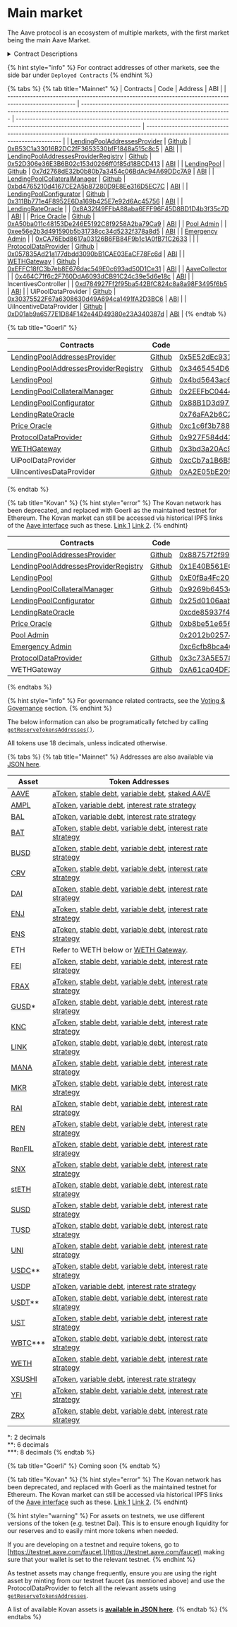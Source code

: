 # Main market

The Aave protocol is an ecosystem of multiple markets, with the first market being the main Aave Market.

<details>

<summary>Contract Descriptions</summary>

* LendingPool: Handles core protocol functionality (supply, borrow, withdraw, repay, flashloan, liquidationCall)

<!---->

* LendingPoolAddressesProvider : Registry of addresses which comprise the pool logic

<!---->

* AaveOracle: Registry of price feeds for each Aave reserve asset (Chainlink oracles in production)

<!---->

* WETHGateway: Intermediary contract for wrapping/unwrapping network base assets (ETH, MATIC, AVAX, etc.) and performing pool actions (deposit, borrow, repay, withdraw)

<!---->

* ProtocolDataProvider: View contract to fetch data on specific Aave reserve or user account&#x20;

<!---->

* UiPoolDataProvider: View contract to fetch arrays of all Aave reserves and all positions for a specified user

<!---->

* UiIncentiveDataProvider: View contract to fetch arrays of all incentive emissions on Aave reserves and claimable incentives for specific user

</details>

{% hint style="info" %}
For contract addresses of other markets, see the side bar under `Deployed Contracts`
{% endhint %}

{% tabs %}
{% tab title="Mainnet" %}
| Contracts                                                                                              | Code                                                                                                                                | Address                                                                                                                    | ABI                                                                                                                            |
| ------------------------------------------------------------------------------------------------------ | ----------------------------------------------------------------------------------------------------------------------------------- | -------------------------------------------------------------------------------------------------------------------------- | ------------------------------------------------------------------------------------------------------------------------------ |
| [LendingPoolAddressesProvider](../the-core-protocol/addresses-provider/)                               | [Github](https://github.com/aave/protocol-v2/blob/1.0/contracts/protocol/configuration/LendingPoolAddressesProvider.sol)            | [0xB53C1a33016B2DC2fF3653530bfF1848a515c8c5](https://etherscan.io/address/0xb53c1a33016b2dc2ff3653530bff1848a515c8c5#code) | [ABI](http://api.etherscan.io/api?module=contract&action=getabi&address=0xb53c1a33016b2dc2ff3653530bff1848a515c8c5&format=raw) |
| [LendingPoolAddressesProviderRegistry](../the-core-protocol/addresses-provider-registry/)              | [Github](https://github.com/aave/protocol-v2/blob/1.0/contracts/protocol/configuration/LendingPoolAddressesProviderRegistry.sol)    | [0x52D306e36E3B6B02c153d0266ff0f85d18BCD413](https://etherscan.io/address/0x52D306e36E3B6B02c153d0266ff0f85d18BCD413#code) | [ABI](http://api.etherscan.io/api?module=contract&action=getabi&address=0x52D306e36E3B6B02c153d0266ff0f85d18BCD413&format=raw) |
| [LendingPool](../the-core-protocol/lendingpool/)                                                       | [Github](https://github.com/aave/protocol-v2/blob/1.0/contracts/protocol/lendingpool/LendingPool.sol)                               | [0x7d2768dE32b0b80b7a3454c06BdAc94A69DDc7A9](https://etherscan.io/address/0x7d2768de32b0b80b7a3454c06bdac94a69ddc7a9#code) | [ABI](http://api.etherscan.io/api?module=contract&action=getabi&address=0xc6845a5c768bf8d7681249f8927877efda425baf&format=raw) |
| [LendingPoolCollateralManager](../the-core-protocol/protocol-overview.md#lendingpoolcollateralmanager) | [Github](https://github.com/aave/protocol-v2/blob/1.0/contracts/protocol/lendingpool/LendingPoolCollateralManager.sol)              | [0xbd4765210d4167CE2A5b87280D9E8Ee316D5EC7C](https://etherscan.io/address/0xbd4765210d4167ce2a5b87280d9e8ee316d5ec7c#code) | [ABI](http://api.etherscan.io/api?module=contract&action=getabi&address=0xbd4765210d4167ce2a5b87280d9e8ee316d5ec7c&format=raw) |
| [LendingPoolConfigurator](../the-core-protocol/protocol-overview.md#lending-pool-configurator)         | [Github](https://github.com/aave/protocol-v2/blob/1.0/contracts/protocol/lendingpool/LendingPoolConfigurator.sol)                   | [0x311Bb771e4F8952E6Da169b425E7e92d6Ac45756](https://etherscan.io/address/0x311bb771e4f8952e6da169b425e7e92d6ac45756#code) | [ABI](http://api.etherscan.io/api?module=contract&action=getabi&address=0x3a95ee42f080ff7289c8b4a14eb483a8644d7521&format=raw) |
| [LendingRateOracle](../the-core-protocol/protocol-overview.md#interest-rate-strategy)                  |                                                                                                                                     | [0x8A32f49FFbA88aba6EFF96F45D8BD1D4b3f35c7D](https://etherscan.io/address/0x8a32f49ffba88aba6eff96f45d8bd1d4b3f35c7d#code) | [ABI](http://api.etherscan.io/api?module=contract&action=getabi&address=0x8a32f49ffba88aba6eff96f45d8bd1d4b3f35c7d&format=raw) |
| [Price Oracle](../the-core-protocol/price-oracle/)                                                     | [Github](https://github.com/aave/protocol-v2/blob/1.0/contracts/misc/AaveOracle.sol)                                                | [0xA50ba011c48153De246E5192C8f9258A2ba79Ca9](https://etherscan.io/address/0xa50ba011c48153de246e5192c8f9258a2ba79ca9#code) | [ABI](http://api.etherscan.io/api?module=contract&action=getabi&address=0xa50ba011c48153de246e5192c8f9258a2ba79ca9&format=raw) |
| [Pool Admin](../the-core-protocol/addresses-provider/#getpooladmin)                                    |                                                                                                                                     | [0xee56e2b3d491590b5b31738cc34d5232f378a8d5](https://etherscan.io/address/0xee56e2b3d491590b5b31738cc34d5232f378a8d5#code) | [ABI](http://api.etherscan.io/api?module=contract&action=getabi&address=0xee56e2b3d491590b5b31738cc34d5232f378a8d5&format=raw) |
| [Emergency Admin](../the-core-protocol/addresses-provider/#getpoolemergencyadmin)                      |                                                                                                                                     | [0xCA76Ebd8617a03126B6FB84F9b1c1A0fB71C2633](https://etherscan.io/address/0xca76ebd8617a03126b6fb84f9b1c1a0fb71c2633#code) |                                                                                                                                |
| [ProtocolDataProvider](../the-core-protocol/protocol-data-provider/)                                   | [Github](https://github.com/aave/protocol-v2/blob/1.0/contracts/misc/AaveProtocolDataProvider.sol)                                  | [0x057835Ad21a177dbdd3090bB1CAE03EaCF78Fc6d](https://etherscan.io/address/0x057835Ad21a177dbdd3090bB1CAE03EaCF78Fc6d#code) | [ABI](http://api.etherscan.io/api?module=contract&action=getabi&address=0x057835Ad21a177dbdd3090bB1CAE03EaCF78Fc6d&format=raw) |
| [WETHGateway](../the-core-protocol/weth-gateway.md)                                                    | [Github](https://github.com/aave/protocol-v2/blob/1.0/contracts/misc/WETHGateway.sol)                                               | [0xEFFC18fC3b7eb8E676dac549E0c693ad50D1Ce31](https://etherscan.io/address/0xEFFC18fC3b7eb8E676dac549E0c693ad50D1Ce31#code) | [ABI](http://api.etherscan.io/api?module=contract&action=getabi&address=0xEFFC18fC3b7eb8E676dac549E0c693ad50D1Ce31&format=raw) |
| [AaveCollector](https://docs.aave.com/risk/asset-risk/risk-parameters#reserve-factor)                  |                                                                                                                                     | [0x464C71f6c2F760DdA6093dCB91C24c39e5d6e18c](https://etherscan.io/address/0x464c71f6c2f760dda6093dcb91c24c39e5d6e18c#code) | [ABI](http://api.etherscan.io/api?module=contract&action=getabi&address=0x1aa435ed226014407fa6b889e9d06c02b1a12af3&format=raw) |
| IncentivesController                                                                                   |                                                                                                                                     | [0xd784927Ff2f95ba542BfC824c8a8a98F3495f6b5](https://etherscan.io/address/0xd784927Ff2f95ba542BfC824c8a8a98F3495f6b5#code) | [ABI](http://api.etherscan.io/api?module=contract&action=getabi&address=0xd9ed413bcf58c266f95fe6ba63b13cf79299ce31&format=raw) |
| UiPoolDataProvider                                                                                     | [Github](https://github.com/aave/protocol-v2/blob/master/contracts/misc/UiPoolDataProviderV2V3.sol)                                        | [0x30375522F67a6308630d49A694ca1491fA2D3BC6](https://etherscan.io/address/0x30375522F67a6308630d49A694ca1491fA2D3BC6#code) | [ABI](http://api.etherscan.io/api?module=contract&action=getabi&address=0x30375522F67a6308630d49A694ca1491fA2D3BC6&format=raw) |
| UiIncentiveDataProvider                                                                                | [Github](https://github.com/aave/protocol-v2/blob/master/contracts/misc/UiIncentiveDataProviderV2V3.sol)                                        | [0xD01ab9a6577E1D84F142e44D49380e23A340387d](https://etherscan.io/address/0xD01ab9a6577E1D84F142e44D49380e23A340387d#code) | [ABI](https://goerli.etherscan.io/address/0xA2E05bE2090b3658A264bdf1C39387f5Dba367Ec#code) |
{% endtab %}

{% tab title="Goerli" %}

| Contracts                                                                                              | Code                                                                                                                             | Address                                                                                                                           |
| ------------------------------------------------------------------------------------------------------ | -------------------------------------------------------------------------------------------------------------------------------- | --------------------------------------------------------------------------------------------------------------------------------- |
| [LendingPoolAddressesProvider](../the-core-protocol/addresses-provider/)                               | [Github](https://github.com/aave/protocol-v2/tree/main/contracts/protocol/configuration/LendingPoolAddressesProvider.sol)         | [0x5E52dEc931FFb32f609681B8438A51c675cc232d](https://goerli.etherscan.io/address/0x5E52dEc931FFb32f609681B8438A51c675cc232d#code) |
| [LendingPoolAddressesProviderRegistry](../the-core-protocol/addresses-provider-registry/)              | [Github](https://github.com/aave/protocol-v2/tree/main/contracts/protocol/configuration/LendingPoolAddressesProviderRegistry.sol) | [0x3465454D658019f8A0eABD3bC61d2d1Dd3a0735F](https://goerli.etherscan.io/address/0x3465454D658019f8A0eABD3bC61d2d1Dd3a0735F#code) |
| [LendingPool](../the-core-protocol/lendingpool/)                                                       | [Github](https://github.com/aave/protocol-v2/tree/main/contracts/protocol/lendingpool/LendingPool.sol)                            | [0x4bd5643ac6f66a5237E18bfA7d47cF22f1c9F210](https://goerli.etherscan.io/address/0x4bd5643ac6f66a5237E18bfA7d47cF22f1c9F210#code) |
| [LendingPoolCollateralManager](../the-core-protocol/protocol-overview.md#lendingpoolcollateralmanager) | [Github](https://github.com/aave/protocol-v2/tree/main/contracts/protocol/lendingpool/LendingPoolCollateralManager.sol)           | [0x2EEFbC0444D9529571c1803fa32D105BC7F4371b](https://goerli.etherscan.io/address/0x2EEFbC0444D9529571c1803fa32D105BC7F4371b#code) | 
| [LendingPoolConfigurator](../the-core-protocol/protocol-overview.md#lending-pool-configurator)         | [Github](https://github.com/aave/protocol-v2/tree/main/contracts/protocol/lendingpool/LendingPoolConfigurator.sol)                | [0x88B1D3d97656De3Ec44FEDDfa109AF7fb8C2837D](https://goerli.etherscan.io/address/0x88B1D3d97656De3Ec44FEDDfa109AF7fb8C2837D#code) | 
| [LendingRateOracle](../the-core-protocol/protocol-overview.md#interest-rate-strategy)                  |                                                                                                                                  | [0x76aFA2b6C29E1B277A3BB1CD320b2756c1674c91](https://goerli.etherscan.io/address/0x76aFA2b6C29E1B277A3BB1CD320b2756c1674c91#code) | 
| [Price Oracle](../the-core-protocol/price-oracle/)                                                     | [Github](https://github.com/aave/protocol-v2/tree/main/contracts/misc/AaveOracle.sol)                                             | [0xc1c6f3b788FE7F4bB896a2Fad65F5a8c0Ad509C9](https://goerli.etherscan.io/address/0xc1c6f3b788FE7F4bB896a2Fad65F5a8c0Ad509C9#code) | 
| [ProtocolDataProvider](../the-core-protocol/protocol-data-provider/)                                   | [Github](https://github.com/aave/protocol-v2/tree/main/contracts/misc/AaveProtocolDataProvider.sol)                               | [0x927F584d4321C1dCcBf5e2902368124b02419a1E](https://goerli.etherscan.io/address/0x927F584d4321C1dCcBf5e2902368124b02419a1E#code) | 
| [WETHGateway](../the-core-protocol/weth-gateway.md)                                                    | [Github](https://github.com/aave/protocol-v2/tree/main/contracts/misc/WETHGateway.sol)                                            | [0x3bd3a20Ac9Ff1dda1D99C0dFCE6D65C4960B3627](https://goerli.etherscan.io/address/0x3bd3a20Ac9Ff1dda1D99C0dFCE6D65C4960B3627#code) |
| UiPoolDataProvider                                                                                     | [Github](https://github.com/aave/protocol-v2/blob/master/contracts/misc/UiPoolDataProviderV2V3.sol)                                     | [0xcCb7a1B6B5D72c4AA633B114537cD20612fDccbB](https://goerli.etherscan.io/address/0xcCb7a1B6B5D72c4AA633B114537cD20612fDccbB#code) |
| UiIncentivesDataProvider                                                                               | [Github](https://github.com/aave/protocol-v2/blob/master/contracts/misc/UiIncentiveDataProviderV2V3.sol)                                 | [0xA2E05bE2090b3658A264bdf1C39387f5Dba367Ec](https://goerli.etherscan.io/address/0xA2E05bE2090b3658A264bdf1C39387f5Dba367Ec#code) |
{% endtab %}

{% tab title="Kovan" %}
{% hint style="error" %}
The Kovan network has been deprecated, and replaced with Goerli as the maintained testnet for Ethereum. The Kovan market can still be accessed via historical IPFS links of the <a href="https://github.com/aave/interface/releases/" target="_blank">Aave interface</a> such as these. <a href="https://bafybeibtdtncksffohn4kms7uwbdiolwmhy74fy2gj4vz3tfvb66sqn3jy.ipfs.dweb.link" target="_blank">Link 1</a> <a href="https://bafybeig6eh3afu4wc2ks4aw63u3vio6ncfoe2ic4wkpqq6xjla2pxo6axi.ipfs.dweb.link" target="_blank">Link 2</a>.
{% endhint}

| Contracts                                                                                              | Code                                                                                                                             | Address                                                                                                                                  |
| ------------------------------------------------------------------------------------------------------ | -------------------------------------------------------------------------------------------------------------------------------- | ---------------------------------------------------------------------------------------------------------------------------------------- |
| [LendingPoolAddressesProvider](../the-core-protocol/addresses-provider/)                               | [Github](https://github.com/aave/protocol-v2/blob/1.0/contracts/protocol/configuration/LendingPoolAddressesProvider.sol)         | [0x88757f2f99175387ab4c6a4b3067c77a695b0349](https://kovan.etherscan.io/address/0x88757f2f99175387ab4c6a4b3067c77a695b0349#readContract) |
| [LendingPoolAddressesProviderRegistry](../the-core-protocol/addresses-provider-registry/)              | [Github](https://github.com/aave/protocol-v2/blob/1.0/contracts/protocol/configuration/LendingPoolAddressesProviderRegistry.sol) | [0x1E40B561EC587036f9789aF83236f057D1ed2A90](https://kovan.etherscan.io/address/0x1E40B561EC587036f9789aF83236f057D1ed2A90#readContract) |
| [LendingPool](../the-core-protocol/lendingpool/)                                                       | [Github](https://github.com/aave/protocol-v2/blob/1.0/contracts/protocol/lendingpool/LendingPool.sol)                            | [0xE0fBa4Fc209b4948668006B2bE61711b7f465bAe](https://kovan.etherscan.io/address/0xe0fba4fc209b4948668006b2be61711b7f465bae)              |
| [LendingPoolCollateralManager](../the-core-protocol/protocol-overview.md#lendingpoolcollateralmanager) | [Github](https://github.com/aave/protocol-v2/blob/1.0/contracts/protocol/lendingpool/LendingPoolCollateralManager.sol)           | [0x9269b6453d0d75370c4c85e5a42977a53efdb72a](https://kovan.etherscan.io/address/0x9269b6453d0d75370c4c85e5a42977a53efdb72a)              |
| [LendingPoolConfigurator](../the-core-protocol/protocol-overview.md#lending-pool-configurator)         | [Github](https://github.com/aave/protocol-v2/blob/1.0/contracts/protocol/lendingpool/LendingPoolConfigurator.sol)                | [0x25d0106aab3f906f00c1e59716bb5f749db12cce](https://kovan.etherscan.io/address/0x25d0106aab3f906f00c1e59716bb5f749db12cce)              |
| [LendingRateOracle](../the-core-protocol/protocol-overview.md#interest-rate-strategy)                  |                                                                                                                                  | [0xcde85937f4d447b1508943d6423f1011407f798b](https://kovan.etherscan.io/address/0xcde85937f4d447b1508943d6423f1011407f798b)              |
| [Price Oracle](../the-core-protocol/price-oracle/)                                                     | [Github](https://github.com/aave/protocol-v2/blob/1.0/contracts/misc/AaveOracle.sol)                                             | [0xb8be51e6563bb312cbb2aa26e352516c25c26ac1](https://kovan.etherscan.io/address/0xb8be51e6563bb312cbb2aa26e352516c25c26ac1)              |
| [Pool Admin](../the-core-protocol/addresses-provider/#getpooladmin)                                    |                                                                                                                                  | [0x2012b02574f32a96b9cfb8ba7fdfd589d5c70f50](https://kovan.etherscan.io/address/0x2012b02574f32a96b9cfb8ba7fdfd589d5c70f50)              |
| [Emergency Admin](../the-core-protocol/addresses-provider/#getpoolemergencyadmin)                      |                                                                                                                                  | [0xc6cfb8bca4691f661773facc64e47a4ebaed712f](https://kovan.etherscan.io/address/0xc6cfb8bca4691f661773facc64e47a4ebaed712f)              |
| [ProtocolDataProvider](../the-core-protocol/protocol-data-provider/)                                   | [Github](https://github.com/aave/protocol-v2/blob/1.0/contracts/misc/AaveProtocolDataProvider.sol)                               | [0x3c73A5E5785cAC854D468F727c606C07488a29D6](https://kovan.etherscan.io/address/0x3c73a5e5785cac854d468f727c606c07488a29d6#readContract) |
| WETHGateway                                                                                            | [Github](https://github.com/aave/protocol-v2/blob/1.0/contracts/misc/WETHGateway.sol)                                            | [0xA61ca04DF33B72b235a8A28CfB535bb7A5271B70](https://kovan.etherscan.io/address/0xA61ca04DF33B72b235a8A28CfB535bb7A5271B70#code)         |
{% endtabs %}

{% hint style="info" %}
For governance related contracts, see the [Voting & Governance](../protocol-governance/governance/#deployed-contracts) section.
{% endhint %}

The below information can also be programatically fetched by calling [`getReserveTokensAddresses()`](../the-core-protocol/protocol-data-provider/#getreservetokensaddresses).

All tokens use 18 decimals, unless indicated otherwise.

{% tabs %}
{% tab title="Mainnet" %}
Addresses are also available via [JSON here](https://aave.github.io/aave-addresses/mainnet.json).

| Asset                                                                                              | Token Addresses                                                                                                                                                                                                                                                                                                                                                                            |
| -------------------------------------------------------------------------------------------------- | ------------------------------------------------------------------------------------------------------------------------------------------------------------------------------------------------------------------------------------------------------------------------------------------------------------------------------------------------------------------------------------------ |
| [AAVE](https://etherscan.io/address/0x7Fc66500c84A76Ad7e9c93437bFc5Ac33E2DDaE9#readProxyContract)  | [aToken](https://etherscan.io/address/0xFFC97d72E13E01096502Cb8Eb52dEe56f74DAD7B), [stable debt](https://etherscan.io/address/0x079D6a3E844BcECf5720478A718Edb6575362C5f), [variable debt](https://etherscan.io/address/0xF7DBA49d571745D9d7fcb56225B05BEA803EBf3C), [staked AAVE](https://etherscan.io/address/0x4da27a545c0c5b758a6ba100e3a049001de870f5)                                |
| [AMPL](https://etherscan.io/token/0xd46ba6d942050d489dbd938a2c909a5d5039a161)                      | [aToken](https://etherscan.io/token/0x1e6bb68acec8fefbd87d192be09bb274170a0548), [variable debt](https://etherscan.io/token/0xf013d90e4e4e3baf420dfea60735e75dbd42f1e1), [interest rate strategy](https://etherscan.io/address/0x9a8ca7e1d64afff2664443b3803f280345f5336b#readContract)                                                                                                    |
| [BAL](https://etherscan.io/token/0xba100000625a3754423978a60c9317c58a424e3d)                       | [aToken](https://etherscan.io/token/0x272F97b7a56a387aE942350bBC7Df5700f8a4576), [variable debt](https://etherscan.io/token/0x13210D4Fe0d5402bd7Ecbc4B5bC5cFcA3b71adB0), [interest rate strategy](https://etherscan.io/address/0xfc0eace19aa7498e0f36ef1607d282a8d6debbdd#readContract)                                                                                                    |
| [BAT](https://etherscan.io/address/0x0d8775f648430679a709e98d2b0cb6250d2887ef)                     | [aToken](https://etherscan.io/address/0x05Ec93c0365baAeAbF7AefFb0972ea7ECdD39CF1), [stable debt](https://etherscan.io/address/0x277f8676FAcf4dAA5a6EA38ba511B7F65AA02f9F), [variable debt](https://etherscan.io/address/0xfc218A6Dfe6901CB34B1a5281FC6f1b8e7E56877), [interest rate strategy](https://etherscan.io/address/0xbdfc85b140edf1feafd6ed664027aa4c23b4a29f#readContract)        |
| [BUSD](https://etherscan.io/address/0x4Fabb145d64652a948d72533023f6E7A623C7C53)                    | [aToken](https://etherscan.io/address/0xA361718326c15715591c299427c62086F69923D9), [stable debt](https://etherscan.io/address/0x4A7A63909A72D268b1D8a93a9395d098688e0e5C), [variable debt](https://etherscan.io/address/0xbA429f7011c9fa04cDd46a2Da24dc0FF0aC6099c), [interest rate strategy](https://etherscan.io/address/0x26d40544447f68a3de69005822195549934624b9)                     |
| [CRV](https://etherscan.io/token/0xD533a949740bb3306d119CC777fa900bA034cd52)                       | [aToken](https://etherscan.io/address/0x8dAE6Cb04688C62d939ed9B68d32Bc62e49970b1), [stable debt](https://etherscan.io/address/0x9288059a74f589C919c7Cf1Db433251CdFEB874B), [variable debt](https://etherscan.io/address/0x00ad8eBF64F141f1C81e9f8f792d3d1631c6c684), [interest rate strategy](https://etherscan.io/address/0xe3a3de71b827cb73663a24cdb6243ba7f986cc3b#readContract)        |
| [DAI](https://etherscan.io/address/0x6B175474E89094C44Da98b954EedeAC495271d0F)                     | [aToken](https://etherscan.io/address/0x028171bCA77440897B824Ca71D1c56caC55b68A3), [stable debt](https://etherscan.io/address/0x778A13D3eeb110A4f7bb6529F99c000119a08E92), [variable debt](https://etherscan.io/address/0x6C3c78838c761c6Ac7bE9F59fe808ea2A6E4379d), [interest rate strategy](https://etherscan.io/address/0xfffe32106a68aa3ed39ccce673b646423eeab62a)                     |
| [ENJ](https://etherscan.io/address/0xF629cBd94d3791C9250152BD8dfBDF380E2a3B9c)                     | [aToken](https://etherscan.io/address/0xaC6Df26a590F08dcC95D5a4705ae8abbc88509Ef), [stable debt](https://etherscan.io/address/0x943DcCA156b5312Aa24c1a08769D67FEce4ac14C), [variable debt](https://etherscan.io/address/0x38995F292a6E31b78203254fE1cdd5Ca1010A446), [interest rate strategy](https://etherscan.io/address/0x4a4fb6b26e7f516594b7242240039ea8faac897a#readContract)        |
| [ENS](https://etherscan.io/address/0xc18360217d8f7ab5e7c516566761ea12ce7f9d72)                     | [aToken](https://etherscan.io/address/0x9a14e23A58edf4EFDcB360f68cd1b95ce2081a2F), [stable debt](https://etherscan.io/address/0x34441FFD1948E49dC7a607882D0c38Efd0083815), [variable debt](https://etherscan.io/address/0x176808047cc9b7A2C9AE202c593ED42dDD7C0D13), [interest rate strategy](https://etherscan.io/address/0xb2eD1eCE1c13455Ce9299d35D3B00358529f3Dc8#code)                |
| ETH                                                                                                | Refer to WETH below or [WETH Gateway](../the-core-protocol/weth-gateway.md).                                                                                                                                                                                                                                                                                                               |
| [FEI](https://etherscan.io/address/0x956f47f50a910163d8bf957cf5846d573e7f87ca)                     | [aToken](https://etherscan.io/address/0x683923dB55Fead99A79Fa01A27EeC3cB19679cC3), [stable debt,](https://etherscan.io/address/0xd89cF9E8A858F8B4b31Faf793505e112d6c17449) [variable debt,](https://etherscan.io/address/0xC2e10006AccAb7B45D9184FcF5b7EC7763f5BaAe) [interest rate strategy](https://etherscan.io/address/0xF0bA2a8c12A2354c075b363765EAe825619bd490)                     |
| [FRAX](https://etherscan.io/address/0x853d955acef822db058eb8505911ed77f175b99e)                    | [aToken](https://etherscan.io/address/0xd4937682df3C8aEF4FE912A96A74121C0829E664), [stable debt](https://etherscan.io/address/0x3916e3B6c84b161df1b2733dFfc9569a1dA710c2#code), [variable debt](https://etherscan.io/address/0xfE8F19B17fFeF0fDbfe2671F248903055AFAA8Ca), [interest rate strategy](https://etherscan.io/address/0xb0a73aC3B10980A598685d4631c83f5348F5D32c)                |
| [GUSD](https://etherscan.io/address/0x056fd409e1d7a124bd7017459dfea2f387b6d5cd)\*                  | [aToken](https://etherscan.io/address/0xD37EE7e4f452C6638c96536e68090De8cBcdb583), [stable debt](https://etherscan.io/address/0xf8aC64ec6Ff8E0028b37EB89772d21865321bCe0), [variable debt](https://etherscan.io/address/0x279AF5b99540c1A3A7E3CDd326e19659401eF99e), [interest rate strategy](https://etherscan.io/address/0x2893405d64a7bc8db02fa617351a5399d59ecf8d)                     |
| [KNC](https://etherscan.io/address/0xdd974D5C2e2928deA5F71b9825b8b646686BD200)                     | [aToken](https://etherscan.io/address/0x39C6b3e42d6A679d7D776778Fe880BC9487C2EDA), [stable debt](https://etherscan.io/address/0x9915dfb872778B2890a117DA1F35F335eb06B54f), [variable debt](https://etherscan.io/address/0x6B05D1c608015Ccb8e205A690cB86773A96F39f1), [interest rate strategy](https://etherscan.io/address/0xfdbda42d2ac1bfbbc10555eb255de8387b8977c4#readContract)        |
| [LINK](https://etherscan.io/address/0x514910771AF9Ca656af840dff83E8264EcF986CA)                    | [aToken](https://etherscan.io/address/0xa06bC25B5805d5F8d82847D191Cb4Af5A3e873E0), [stable debt](https://etherscan.io/address/0xFB4AEc4Cc858F2539EBd3D37f2a43eAe5b15b98a), [variable debt](https://etherscan.io/address/0x0b8f12b1788BFdE65Aa1ca52E3e9F3Ba401be16D), [interest rate strategy](https://etherscan.io/address/0xed6547b83276b076b771b88fccbd68bdedb3927f#readContract)        |
| [MANA](https://etherscan.io/address/0x0F5D2fB29fb7d3CFeE444a200298f468908cC942)                    | [aToken](https://etherscan.io/address/0xa685a61171bb30d4072B338c80Cb7b2c865c873E), [stable debt](https://etherscan.io/address/0xD86C74eA2224f4B8591560652b50035E4e5c0a3b), [variable debt](https://etherscan.io/address/0x0A68976301e46Ca6Ce7410DB28883E309EA0D352), [interest rate strategy](https://etherscan.io/address/0x004fc239848d8a8d3304729b78ba81d73d83c99f#readContract)        |
| [MKR](https://etherscan.io/address/0x9f8F72aA9304c8B593d555F12eF6589cC3A579A2)                     | [aToken](https://etherscan.io/address/0xc713e5E149D5D0715DcD1c156a020976e7E56B88), [stable debt](https://etherscan.io/address/0xC01C8E4b12a89456a9fD4e4e75B72546Bf53f0B5), [variable debt](https://etherscan.io/address/0xba728eAd5e496BE00DCF66F650b6d7758eCB50f8), [interest rate strategy](https://etherscan.io/address/0xe3a3de71b827cb73663a24cdb6243ba7f986cc3b#readContract)        |
| [RAI](https://etherscan.io/address/0x03ab458634910aad20ef5f1c8ee96f1d6ac54919)                     | [aToken](https://etherscan.io/address/0xc9BC48c72154ef3e5425641a3c747242112a46AF), stable debt, [variable debt](https://etherscan.io/address/0xB5385132EE8321977FfF44b60cDE9fE9AB0B4e6b), [interest rate strategy](https://etherscan.io/address/0xa7d4df837926cd55036175afef38395d56a64c22)                                                                                                |
| [REN](https://etherscan.io/address/0x408e41876cCCDC0F92210600ef50372656052a38)                     | [aToken](https://etherscan.io/address/0xCC12AbE4ff81c9378D670De1b57F8e0Dd228D77a), [stable debt](https://etherscan.io/address/0x3356Ec1eFA75d9D150Da1EC7d944D9EDf73703B7), [variable debt](https://etherscan.io/address/0xcd9D82d33bd737De215cDac57FE2F7f04DF77FE0), [interest rate strategy](https://etherscan.io/address/0x9b1e3c7483f0f21abfeae3aebc9b47b5f23f5bb0#readContract)        |
| [RenFIL](https://etherscan.io/token/0xD5147bc8e386d91Cc5DBE72099DAC6C9b99276F5)                    | [aToken](https://etherscan.io/token/0x514cd6756ccbe28772d4cb81bc3156ba9d1744aa), [stable debt](https://etherscan.io/token/0xcaad05c49e14075077915cb5c820eb3245afb950), [variable debt](https://etherscan.io/token/0x348e2ebd5e962854871874e444f4122399c02755), [interest rate strategy](https://etherscan.io/address/0xb140cb1306b396c658a5438602b6857842e1e98a#code)                      |
| [SNX](https://etherscan.io/address/0xC011a73ee8576Fb46F5E1c5751cA3B9Fe0af2a6F)                     | [aToken](https://etherscan.io/address/0x35f6B052C598d933D69A4EEC4D04c73A191fE6c2), [stable debt](https://etherscan.io/address/0x8575c8ae70bDB71606A53AeA1c6789cB0fBF3166), [variable debt](https://etherscan.io/address/0x267EB8Cf715455517F9BD5834AeAE3CeA1EBdbD8), [interest rate strategy](https://etherscan.io/address/0xcc92073dde8ae03baa1812ac5cf22e69b5e76914#readContract)        |
| [stETH](https://etherscan.io/address/0xae7ab96520DE3A18E5e111B5EaAb095312D7fE84)                   | [aToken](https://etherscan.io/address/0x1982b2F5814301d4e9a8b0201555376e62F82428), [stable debt](https://etherscan.io/address/0x66457616Dd8489dF5D0AFD8678F4A260088aAF55), [variable debt](https://etherscan.io/address/0xA9DEAc9f00Dc4310c35603FCD9D34d1A750f81Db), [interest rate strategy](https://etherscan.io/address/0xff04ed5f7a6C3a0F1e5Ea20617F8C6f513D5A77c)                     |
| [SUSD](https://etherscan.io/address/0x57Ab1ec28D129707052df4dF418D58a2D46d5f51)                    | [aToken](https://etherscan.io/address/0x6C5024Cd4F8A59110119C56f8933403A539555EB), [stable debt](https://etherscan.io/address/0x30B0f7324feDF89d8eff397275F8983397eFe4af), [variable debt](https://etherscan.io/address/0xdC6a3Ab17299D9C2A412B0e0a4C1f55446AE0817), [interest rate strategy](https://etherscan.io/address/0x3082d0a473385ed2cbd1f16087ab8b7bf79f0355#readContract)        |
| [TUSD](https://etherscan.io/address/0x0000000000085d4780B73119b644AE5ecd22b376)                    | [aToken](https://etherscan.io/address/0x101cc05f4A51C0319f570d5E146a8C625198e636), [stable debt](https://etherscan.io/address/0x7f38d60D94652072b2C44a18c0e14A481EC3C0dd), [variable debt](https://etherscan.io/address/0x01C0eb1f8c6F1C1bF74ae028697ce7AA2a8b0E92), [interest rate strategy](https://etherscan.io/address/0x0ddec679166c367ae45036c8b2c169c5fb2dcee1)                     |
| [UNI](https://etherscan.io/address/0x1f9840a85d5aF5bf1D1762F925BDADdC4201F984)                     | [aToken](https://etherscan.io/address/0xB9D7CB55f463405CDfBe4E90a6D2Df01C2B92BF1), [stable debt](https://etherscan.io/address/0xD939F7430dC8D5a427f156dE1012A56C18AcB6Aa), [variable debt](https://etherscan.io/address/0x5BdB050A92CADcCfCDcCCBFC17204a1C9cC0Ab73), [interest rate strategy](https://etherscan.io/address/0x24abfac8dd8f270d752837fdfe3b3c735361f4ee#readContract)        |
| [USDC](https://etherscan.io/address/0xA0b86991c6218b36c1d19D4a2e9Eb0cE3606eB48)\*\*                | [aToken](https://etherscan.io/address/0xBcca60bB61934080951369a648Fb03DF4F96263C), [stable debt](https://etherscan.io/address/0xE4922afAB0BbaDd8ab2a88E0C79d884Ad337fcA6), [variable debt](https://etherscan.io/address/0x619beb58998eD2278e08620f97007e1116D5D25b), [interest rate strategy](https://etherscan.io/address/0x8cae0596bc1ed42dc3f04c4506cfe442b3e74e27)                     |
| [USDP](https://etherscan.io/token/0x8e870d67f660d95d5be530380d0ec0bd388289e1)                      | [aToken](https://etherscan.io/token/0x2e8f4bdbe3d47d7d7de490437aea9915d930f1a3), [variable debt](https://etherscan.io/token/0xfdb93b3b10936cf81fa59a02a7523b6e2149b2b7), [interest rate strategy](https://etherscan.io/address/0x404d396fc42e20d14585a1a10cd64bddc6c6574a)                                                                                                                 |
| [USDT](https://etherscan.io/address/0xdAC17F958D2ee523a2206206994597C13D831ec7)\*\*                | [aToken](https://etherscan.io/address/0x3Ed3B47Dd13EC9a98b44e6204A523E766B225811), [stable debt](https://etherscan.io/address/0xe91D55AB2240594855aBd11b3faAE801Fd4c4687), [variable debt](https://etherscan.io/address/0x531842cEbbdD378f8ee36D171d6cC9C4fcf475Ec), [interest rate strategy](https://etherscan.io/address/0x515e87cb3fec986050f202a2bbfa362a2188bc3f)                     |
| [UST](https://etherscan.io/address/0xa693B19d2931d498c5B318dF961919BB4aee87a5#code)                | [aToken](https://etherscan.io/address/0xc2e2152647F4C26028482Efaf64b2Aa28779EFC4#code), [stable debt](https://etherscan.io/address/0x7FDbfB0412700D94403c42cA3CAEeeA183F07B26#code), [variable debt](https://etherscan.io/address/0xaf32001cf2E66C4C3af4205F6EA77112AA4160FE#code), [interest rate strategy](https://etherscan.io/address/0x0dEDCaE8Eb22A2EFB597aBde1834173C47Cff186#code) |
| [WBTC](https://etherscan.io/address/0x2260FAC5E5542a773Aa44fBCfeDf7C193bc2C599)\*\*\*              | [aToken](https://etherscan.io/address/0x9ff58f4fFB29fA2266Ab25e75e2A8b3503311656), [stable debt](https://etherscan.io/address/0x51B039b9AFE64B78758f8Ef091211b5387eA717c), [variable debt](https://etherscan.io/address/0x9c39809Dec7F95F5e0713634a4D0701329B3b4d2), [interest rate strategy](https://etherscan.io/address/0xf41e8f817e6c399d1ade102059c454093b24f35b#readContract)        |
| [WETH](https://etherscan.io/address/0xC02aaA39b223FE8D0A0e5C4F27eAD9083C756Cc2)                    | [aToken](https://etherscan.io/address/0x030bA81f1c18d280636F32af80b9AAd02Cf0854e), [stable debt](https://etherscan.io/address/0x4e977830ba4bd783C0BB7F15d3e243f73FF57121), [variable debt](https://etherscan.io/address/0xF63B34710400CAd3e044cFfDcAb00a0f32E33eCf), [interest rate strategy](https://etherscan.io/address/0x4ce076b9dd956196b814e54e1714338f18fde3f4#readContract)        |
| [XSUSHI](https://etherscan.io/address/0x8798249c2E607446EfB7Ad49eC89dD1865Ff4272)                  | [aToken](https://etherscan.io/address/0xf256cc7847e919fac9b808cc216cac87ccf2f47a), [variable debt](https://etherscan.io/address/0xfAFEDF95E21184E3d880bd56D4806c4b8d31c69A#readProxyContract), [interest rate strategy](https://etherscan.io/address/0xb49034ada4be5c6bb3823a623c6250267110b06b#readContract)                                                                              |
| [YFI](https://etherscan.io/address/0x0bc529c00C6401aEF6D220BE8C6Ea1667F6Ad93e)                     | [aToken](https://etherscan.io/address/0x5165d24277cD063F5ac44Efd447B27025e888f37), [stable debt](https://etherscan.io/address/0xca823F78C2Dd38993284bb42Ba9b14152082F7BD), [variable debt](https://etherscan.io/address/0x7EbD09022Be45AD993BAA1CEc61166Fcc8644d97), [interest rate strategy](https://etherscan.io/address/0xfd71623d7f41360aefe200de4f17e20a29e1d58c#readContract)        |
| [ZRX](https://etherscan.io/address/0xE41d2489571d322189246DaFA5ebDe1F4699F498)                     | [aToken](https://etherscan.io/address/0xDf7FF54aAcAcbFf42dfe29DD6144A69b629f8C9e), [stable debt](https://etherscan.io/address/0x071B4323a24E73A5afeEbe34118Cd21B8FAAF7C3), [variable debt](https://etherscan.io/address/0x85791D117A392097590bDeD3bD5abB8d5A20491A), [interest rate strategy](https://etherscan.io/address/0x1a4babc0e20d892167792ac79618273711afd3e7#readContract)        |

&#x20;\*: 2 decimals\
&#x20;\*\*: 6 decimals\
&#x20;\*\*\*: 8 decimals
{% endtab %}

{% tab title="Goerli" %}
Coming soon
{% endtab %}

{% tab title="Kovan" %}
{% hint style="error" %}
The Kovan network has been deprecated, and replaced with Goerli as the maintained testnet for Ethereum. The Kovan market can still be accessed via historical IPFS links of the <a href="https://github.com/aave/interface/releases/" target="_blank">Aave interface</a> such as these. <a href="https://bafybeibtdtncksffohn4kms7uwbdiolwmhy74fy2gj4vz3tfvb66sqn3jy.ipfs.dweb.link" target="_blank">Link 1</a> <a href="https://bafybeig6eh3afu4wc2ks4aw63u3vio6ncfoe2ic4wkpqq6xjla2pxo6axi.ipfs.dweb.link" target="_blank">Link 2</a>.
{% endhint}

{% hint style="warning" %}
For assets on testnets, we use different versions of the token (e.g. testnet Dai). This is to ensure enough liquidity for our reserves and to easily mint more tokens when needed.

If you are developing on a testnet and require tokens, go to [https://testnet.aave.com/faucet,](https://testnet.aave.com/faucet) making sure that your wallet is set to the relevant testnet.
{% endhint %}

As testnet assets may change frequently, ensure you are using the right asset by minting from our testnet faucet (as mentioned above) and use the ProtocolDataProvider to fetch all the relevant assets using [`getReserveTokensAddresses`](../the-core-protocol/protocol-data-provider/#getreservetokensaddresses).

A list of available Kovan assets is [**available in JSON here**](https://aave.github.io/aave-addresses/kovan.json).
{% endtab %}
{% endtabs %}
